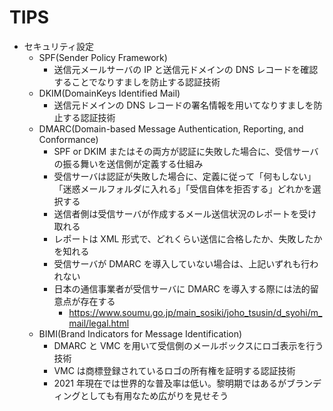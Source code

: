 # TIPS

- セキュリティ設定
  * SPF(Sender Policy Framework)
    + 送信元メールサーバの IP と送信元ドメインの DNS レコードを確認することでなりすましを防止する認証技術
  * DKIM(DomainKeys Identified Mail)
    + 送信元ドメインの DNS レコードの署名情報を用いてなりすましを防止する認証技術
  * DMARC(Domain-based Message Authentication, Reporting, and Conformance)
    + SPF or DKIM またはその両方が認証に失敗した場合に、受信サーバの振る舞いを送信側が定義する仕組み
    + 受信サーバは認証が失敗した場合に、定義に従って「何もしない」「迷惑メールフォルダに入れる」「受信自体を拒否する」どれかを選択する
    + 送信者側は受信サーバが作成するメール送信状況のレポートを受け取れる
    + レポートは XML 形式で、どれくらい送信に合格したか、失敗したかを知れる
    + 受信サーバが DMARC を導入していない場合は、上記いずれも行われない
    + 日本の通信事業者が受信サーバに DMARC を導入する際には法的留意点が存在する
      - https://www.soumu.go.jp/main_sosiki/joho_tsusin/d_syohi/m_mail/legal.html
  * BIMI(Brand Indicators for Message Identification)
    + DMARC と VMC を用いて受信側のメールボックスにロゴ表示を行う技術
    + VMC は商標登録されているロゴの所有権を証明する認証技術
    + 2021 年現在では世界的な普及率は低い。黎明期ではあるがブランディングとしても有用なため広がりを見せそう
